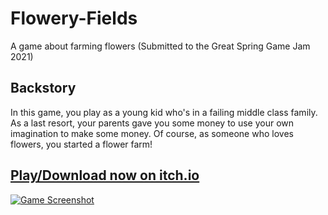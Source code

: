 # Flowery-Fields
A game about farming flowers (Submitted to the Great Spring Game Jam 2021)

## Backstory
In this game, you play as a young kid who's in a failing middle class family.
As a last resort, your parents gave you some money to use your own imagination to make some money.
Of course, as someone who loves flowers, you started a flower farm!

## [Play/Download now on itch.io](https://second-120.itch.io/flowery-fields)
[![Game Screenshot](https://user-images.githubusercontent.com/49077851/112585876-10889580-8dd1-11eb-8300-3d3ff4ce023b.png)](https://second-120.itch.io/flowery-fields)
